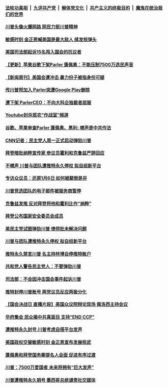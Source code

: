 

####  [法轮功真相](../../../../basic/blob/master/README.md?t=01102031) &nbsp;|&nbsp; [九评共产党](../../../../9ping.md/blob/master/README.md?t=01102031) &nbsp;|&nbsp; [解体党文化](../../../../jtdwh.md/blob/master/README.md?t=01102031)  &nbsp;|&nbsp; [共产主义的终极目的](../../../../gczydzjmd.md/blob/master/README.md?t=01102031) &nbsp;|&nbsp; [魔鬼在统治我们的世界](../../../../mgztzwmdsj.md/blob/master/README.md?t=01102031) 

#### [川普头像火爆网路 网民力挺川普精神](../pages/prog203/a103029074.md?t=01102031) 

#### [敏感时刻 金正恩喊美国是最大敌人 续发核弹头](../pages/prog203/a103028988.md?t=01102031) 

#### [美国司法部起诉15名闯入国会的抗议者](../pages/prog203/a103028956.md?t=01102031) 

#### [【更新】苹果谷歌下架Parler 蓬佩奥：不能压制7500万选民声音](../pages/prog203/a103028183.md?t=01102031) 


#### [【新闻周刊】美国会遭冲击  暴力份子被指身份可疑](../pages/prog203/a103028829.md?t=01102031) 

#### [传川普将加入 Parler突遭Google Play删除](../pages/prog203/a103028806.md?t=01102031) 

#### [遭下架 ParlerCEO：不向大科企独裁者屈服](../pages/prog203/a103028657.md?t=01102031) 

#### [Youtube封杀班农“作战室”频道](../pages/prog203/a103028812.md?t=01102031) 

#### [谷歌、苹果审查Parler 蓬佩奥、黑利: 噤声是中共作法](../pages/prog203/a103028801.md?t=01102031) 

#### [CNN记者：民主党人周一正式启动弹劾川普](../pages/prog203/a103028798.md?t=01102031) 

#### [拜登暗批纳粹宣传家 参议员霍利和克鲁兹严辞回应](../pages/prog203/a103028795.md?t=01102031) 

#### [不噤声  川普与团队遭推特永久停权 拟自组新平台](../pages/prog203/a103028770.md?t=01102031) 

#### [专访众议员：还原1月6日 如何被颠倒是非](../pages/prog203/a103028762.md?t=01102031) 

#### [川普竞选团队的电子邮件被服务商暂停](../pages/prog203/a103028687.md?t=01102031) 

#### [克鲁兹发推 反对拜登将他和霍利比作“纳粹”](../pages/prog203/a103028691.md?t=01102031) 

#### [拜登公布国家安全委员会成员](../pages/prog203/a103028674.md?t=01102031) 

#### [美民主党试图弹劾川普 律师批未解决问题](../pages/prog203/a103028631.md?t=01102031) 

#### [川普与团队遭推特永久停权 拟自组新平台](../pages/prog203/a103028610.md?t=01102031) 

#### [推特永久禁言川普 名主持林博自停推特账户](../pages/prog203/a103028555.md?t=01102031) 

#### [共和党人警告民主党人：不要弹劾川普](../pages/prog203/a103028546.md?t=01102031) 

#### [司法部：不会因冲击国会事件起诉川普](../pages/prog203/a103028551.md?t=01102031) 

#### [推特封停川普账号 两党议员反应两极分化](../pages/prog203/a103028478.md?t=01102031) 

#### [【国会决战日 直播片段】美国众议院辩论现场 佩洛西主持会议](../pages/prog203/a103028492.md?t=01102031) 

#### [华府集会 民众揭中共真面目 支持“END CCP”](../pages/prog203/a103028413.md?t=01102031) 

#### [遭推特永久封号 川普考虑自搭平台发声](../pages/prog203/a103028258.md?t=01102031) 

#### [美国政权交替敏感时刻 金正恩宣布发展核武](../pages/prog203/a103028273.md?t=01102031) 

#### [蓬佩奥和拜登国务卿提名人会面 促进有序过渡](../pages/prog203/a103028247.md?t=01102031) 

#### [川普：7500万爱国者 未来将拥有“巨大发声”](../pages/prog203/a103028180.md?t=01102031) 

#### [川普遭推特永久销号 墨西哥总统谴责社交媒体](../pages/prog203/a103028174.md?t=01102031) 

